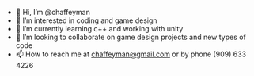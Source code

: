 - 👋 Hi, I’m @chaffeyman
- 👀 I’m interested in coding and game design
- 🌱 I’m currently learning c++ and working with unity
- 💞️ I’m looking to collaborate on game design projects and new types of code
- 📫 How to reach me at chaffeyman@gmail.com or by phone (909) 633 4226

<!---
chaffeyman/chaffeyman is a ✨ special ✨ repository because its `README.md` (this file) appears on your GitHub profile.
You can click the Preview link to take a look at your changes.
--->

